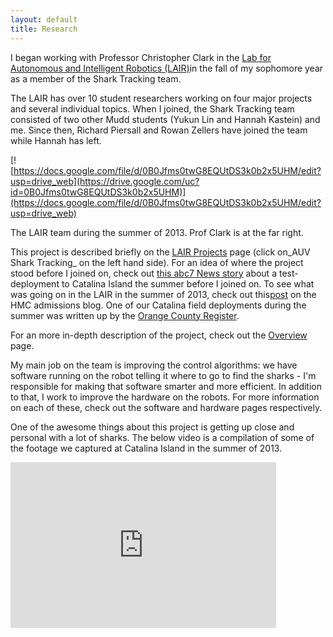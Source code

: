 ```yaml
---
layout: default
title: Research
---
```


I began working with Professor Christopher Clark in the [Lab for Autonomous and
Intelligent Robotics (LAIR)](http://newwww.hmc.edu/lair)in the fall of my
sophomore year as a member of the Shark Tracking team.

The LAIR has over 10 student researchers working on four major projects and
several individual topics. When I joined, the Shark Tracking team consisted of
two other Mudd students (Yukun Lin and Hannah Kastein) and me. Since then,
Richard Piersall and Rowan Zellers have joined the team while Hannah has left.

[![https://docs.google.com/file/d/0B0Jfms0twG8EQUtDS3k0b2x5UHM/edit?usp=drive_web](https://drive.google.com/uc?id=0B0Jfms0twG8EQUtDS3k0b2x5UHM)](https://docs.google.com/file/d/0B0Jfms0twG8EQUtDS3k0b2x5UHM/edit?usp=drive_web)

The LAIR team during the summer of 2013. Prof Clark is at the far right.

This project is described briefly on the [LAIR
Projects](http://newwww.hmc.edu/lair/projects.html) page (click on_AUV Shark
Tracking_ on the left hand side). For an idea of where the project stood before
I joined on, check out [this abc7 News
story](http://abclocal.go.com/kabc/story?section=news/local/los_angeles&id=8823629)
about a test-deployment to Catalina Island the summer before I joined on. To
see what was going on in the LAIR in the summer of 2013, check out
this[post](http://newwww.hmc.edu/admission/2013/07/robots/) on the HMC
admissions blog. One of our Catalina field deployments during the summer was
written up by the [Orange County
Register](https://drive.google.com/file/d/0B0Jfms0twG8EQ081X0NtTW5yWm8/edit?usp=sharing).

For an more in-depth description of the project, check out the
[Overview](/research/overview) page.

My main job on the team is improving the control algorithms: we have software
running on the robot telling it where to go to find the sharks - I'm
responsible for making that software smarter and more efficient. In addition to
that, I work to improve the hardware on the robots. For more information on
each of these, check out the software and hardware pages respectively.

One of the awesome things about this project is getting up close and personal
with a lot of sharks. The below video is a compilation of some of the footage
we captured at Catalina Island in the summer of 2013.

<iframe width="425" height="265" frameborder="0" allowfullscreen="true"
src="https://docs.google.com/file/d/0B0Jfms0twG8ENVUzczF4cTlHdmM/preview">
</iframe>
